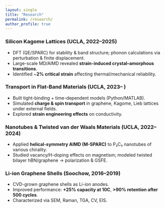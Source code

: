 ```yaml
---
layout: single
title: "Research"
permalink: /research/
author_profile: true
---
```


### Silicon Kagome Lattices (UCLA, 2022–2025)
- DFT (QE/SPARC) for stability & band structure; phonon calculations via perturbation & finite displacement.  
- Large-scale MD/AIMD revealed **strain-induced crystal–amorphous transitions**.  
- Identified ~**2% critical strain** affecting thermal/mechanical reliability.  

### Transport in Flat-Band Materials (UCLA, 2023– )
- Built tight-binding + time-dependent models (Python/MATLAB).  
- Simulated **charge & spin transport** in graphene, Kagome, Lieb lattices under external fields.  
- Explored **strain engineering effects** on conductivity.  

### Nanotubes & Twisted van der Waals Materials (UCLA, 2022–2024)
- Applied **helical-symmetry AIMD (M-SPARC)** to P₂C₃ nanotubes of various chirality.  
- Studied vacancy/H-doping effects on magnetism; modeled twisted bilayer hBN/graphene → polarization & GSFE.  

### Li-ion Graphene Shells (Soochow, 2016–2019)
- CVD-grown graphene shells as Li-ion anodes.  
- Improved performance: **+25% capacity at 10C**, **>90% retention after 500 cycles**.  
- Characterized via SEM, Raman, TGA, CV, EIS.  
